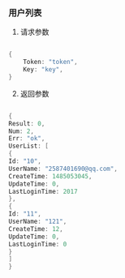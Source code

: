 ### 用户列表

1. 请求参数


```go

{
	Token: "token",
    Key: "key",
}

```

2. 返回参数

```go

{
Result: 0,
Num: 2,
Err: "ok",
UserList: [
{
Id: "10",
UserName: "2587401690@qq.com",
CreateTime: 1485053045,
UpdateTime: 0,
LastLoginTime: 2017
},
{
Id: "11",
UserName: "121",
CreateTime: 12,
UpdateTime: 0,
LastLoginTime: 0
}
]
}

```